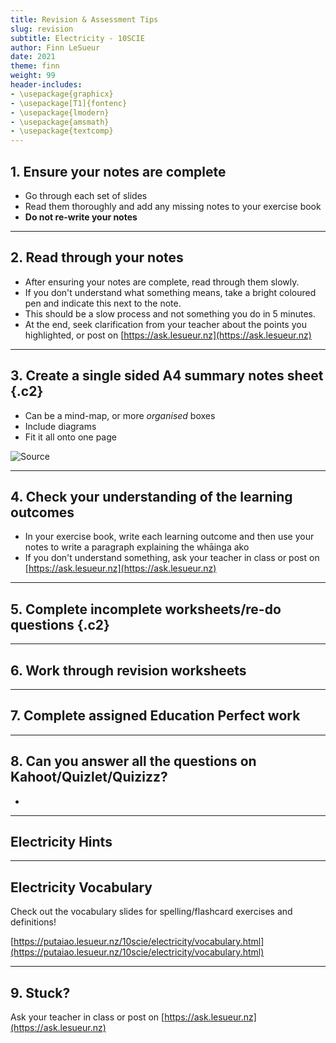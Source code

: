 ```yaml
---
title: Revision & Assessment Tips
slug: revision
subtitle: Electricity - 10SCIE
author: Finn LeSueur
date: 2021
theme: finn
weight: 99
header-includes:
- \usepackage{graphicx}
- \usepackage[T1]{fontenc}
- \usepackage{lmodern}
- \usepackage{amsmath}
- \usepackage{textcomp}
---
```

## 1. Ensure your notes are complete

- Go through each set of slides
- Read them thoroughly and add any missing notes to your exercise book
- __Do not re-write your notes__

---

## 2. Read through your notes

- After ensuring your notes are complete, read through them slowly.
- If you don't understand what something means, take a bright coloured pen and indicate this next to the note.
- This should be a slow process and not something you do in 5 minutes.
- At the end, seek clarification from your teacher about the points you highlighted, or post on [https://ask.lesueur.nz](https://ask.lesueur.nz)

---

## 3. Create a single sided A4 summary notes sheet {.c2}

- Can be a mind-map, or more _organised_ boxes
- Include diagrams
- Fit it all onto one page

![[Source](https://www.deviantart.com/jocarra/art/BIOL-200-Cheat-Sheet-1-13041387)](https://images-wixmp-ed30a86b8c4ca887773594c2.wixmp.com/f/28e91a28-4b16-4080-8220-378c64726ec1/d7risr-d482027f-b39e-400c-9484-16e869c92e82.jpg?token=eyJ0eXAiOiJKV1QiLCJhbGciOiJIUzI1NiJ9.eyJzdWIiOiJ1cm46YXBwOiIsImlzcyI6InVybjphcHA6Iiwib2JqIjpbW3sicGF0aCI6IlwvZlwvMjhlOTFhMjgtNGIxNi00MDgwLTgyMjAtMzc4YzY0NzI2ZWMxXC9kN3Jpc3ItZDQ4MjAyN2YtYjM5ZS00MDBjLTk0ODQtMTZlODY5YzkyZTgyLmpwZyJ9XV0sImF1ZCI6WyJ1cm46c2VydmljZTpmaWxlLmRvd25sb2FkIl19.7_qYzMCkhLndN67Z4NkGw8HNwgLlfPywxYczmINilNA)

---

## 4. Check your understanding of the learning outcomes

- In your exercise book, write each learning outcome and then use your notes to write a paragraph explaining the whāinga ako
- If you don't understand something, ask your teacher in class or post on [https://ask.lesueur.nz](https://ask.lesueur.nz)

---

## 5. Complete incomplete worksheets/re-do questions {.c2}

---

## 6. Work through revision worksheets

---

## 7. Complete assigned Education Perfect work

---

## 8. Can you answer all the questions on Kahoot/Quizlet/Quizizz?

- 

<!-- NOTE: Add Kahoot/Quizlet/Quizizz links here throughout unit @links -->

---

## Electricity Hints


---

## Electricity Vocabulary

Check out the vocabulary slides for spelling/flashcard exercises and definitions!

[https://putaiao.lesueur.nz/10scie/electricity/vocabulary.html](https://putaiao.lesueur.nz/10scie/electricity/vocabulary.html)

---

## 9. Stuck?

Ask your teacher in class or post on [https://ask.lesueur.nz](https://ask.lesueur.nz)
